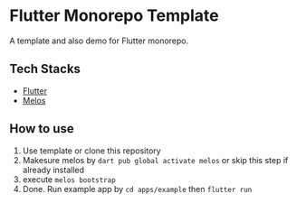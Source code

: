 # Flutter Monorepo Template
A template and also demo for Flutter monorepo.

## Tech Stacks
- [Flutter](https://flutter.dev/)
- [Melos](https://melos.invertase.dev/)

## How to use
1. Use template or clone this repository
2. Makesure melos by `dart pub global activate melos` or skip this step if already installed
3. execute `melos bootstrap`
4. Done. Run example app by `cd apps/example` then `flutter run`